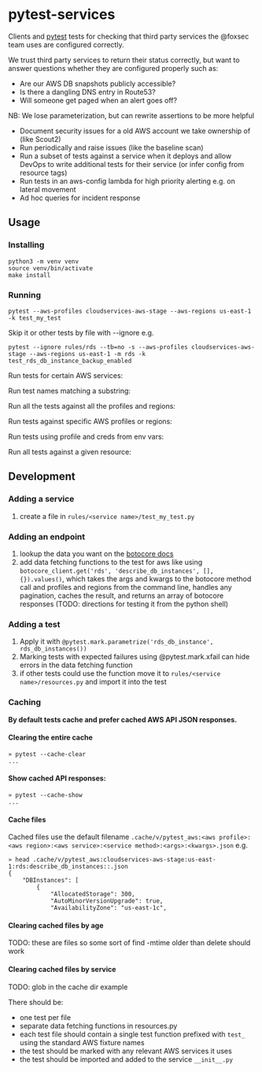 # pytest-services

Clients and [pytest](https://docs.pytest.org/en/latest/index.html)
tests for checking that third party services the @foxsec team uses are
configured correctly.

We trust third party services to return their status correctly, but
want to answer questions whether they are configured properly such as:

* Are our AWS DB snapshots publicly accessible?
* Is there a dangling DNS entry in Route53?
* Will someone get paged when an alert goes off?


NB: We lose parameterization, but can rewrite assertions to be more helpful

* Document security issues for a old AWS account we take ownership of (like Scout2)
* Run periodically and raise issues (like the baseline scan)
* Run a subset of tests against a service when it deploys and allow DevOps to write additional tests for their service (or infer config from resource tags)
* Run tests in an aws-config lambda for high priority alerting e.g. on lateral movement
* Ad hoc queries for incident response

## Usage

### Installing

```
python3 -m venv venv
source venv/bin/activate
make install
```

### Running

`pytest --aws-profiles cloudservices-aws-stage --aws-regions us-east-1 -k test_my_test`

Skip it or other tests by file with --ignore e.g.

`pytest --ignore rules/rds --tb=no -s --aws-profiles cloudservices-aws-stage --aws-regions us-east-1 -m rds -k test_rds_db_instance_backup_enabled`


Run tests for certain AWS services:

Run test names matching a substring:

Run all the tests against all the profiles and regions:

Run tests against specific AWS profiles or regions:

Run tests using profile and creds from env vars:

Run all tests against a given resource:


## Development

### Adding a service

1. create a file in `rules/<service name>/test_my_test.py`

### Adding an endpoint

1. lookup the data you want on the [botocore docs](http://botocore.readthedocs.io/en/stable/reference/services/rds.html#RDS.Client.describe_db_snapshot_attributes)
1. add data fetching functions to the test for aws like using `botocore_client.get('rds', 'describe_db_instances', [], {}).values()`, which takes the args and kwargs to the botocore method call and profiles and regions from the command line, handles any pagination, caches the result, and returns an array of botocore responses (TODO: directions for testing it from the python shell)

### Adding a test

1. Apply it with `@pytest.mark.parametrize('rds_db_instance', rds_db_instances())`
1. Marking tests with expected failures using @pytest.mark.xfail can hide errors in the data fetching function
1. if other tests could use the function move it to `rules/<service name>/resources.py` and import it into the test


### Caching

**By default tests cache and prefer cached AWS API JSON responses.**

#### Clearing the entire cache

```
» pytest --cache-clear
...
```

#### Show cached API responses:

```
» pytest --cache-show
...
```

#### Cache files

Cached files use the default filename `.cache/v/pytest_aws:<aws profile>:<aws region>:<aws service>:<service method>:<args>:<kwargs>.json` e.g.

```
» head .cache/v/pytest_aws:cloudservices-aws-stage:us-east-1:rds:describe_db_instances::.json
{
    "DBInstances": [
        {
            "AllocatedStorage": 300,
            "AutoMinorVersionUpgrade": true,
            "AvailabilityZone": "us-east-1c",
```

#### Clearing cached files by age

TODO: these are files so some sort of find -mtime older than delete should work

#### Clearing cached files by service

TODO: glob in the cache dir example




There should be:

* one test per file
* separate data fetching functions in resources.py
* each test file should contain a single test function prefixed with `test_` using the standard AWS fixture names
* the test should be marked with any relevant AWS services it uses
* the test should be imported and added to the service `__init__.py`
